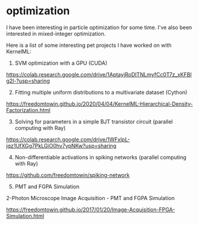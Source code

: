 # optimization

I have been interesting in particle optimization for some time. I've also been interested in mixed-integer optimization.

Here is a list of some interesting pet projects I have worked on with KernelML:


1.  SVM optimization with a GPU (CUDA)

https://colab.research.google.com/drive/1AptayjRoDITNLmyfCc0T7z_xKFBlg2l-?usp=sharing



2. Fitting multiple uniform distributions to a multivariate dataset (Cython)

https://freedomtowin.github.io/2020/04/04/KernelML-Hierarchical-Density-Factorization.html



3. Solving for parameters in a simple BJT transistor circuit (parallel computing with Ray)

https://colab.research.google.com/drive/1WFxlpL-jqz1UfXGg7PkLGiO0hv7ypNKw?usp=sharing



4. Non-differentiable activations in spiking networks (parallel computing with Ray)

https://github.com/freedomtowin/spiking-network

5. PMT and FGPA Simulation

2-Photon Microscope Image Acquisition - PMT and FGPA Simulation

https://freedomtowin.github.io/2017/01/20/Image-Acquisition-FPGA-Simulation.html 
